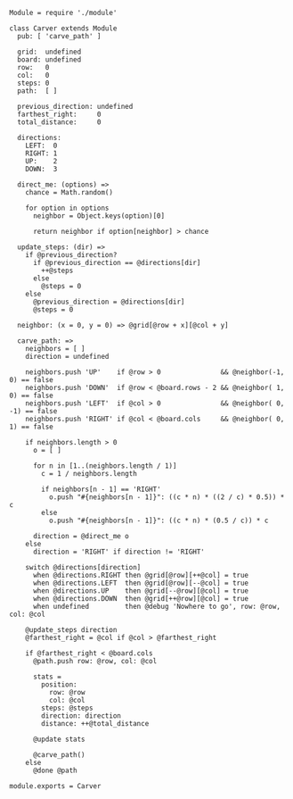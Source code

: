     Module = require './module'

    class Carver extends Module
      pub: [ 'carve_path' ]

      grid:  undefined
      board: undefined
      row:   0
      col:   0
      steps: 0
      path:  [ ]

      previous_direction: undefined
      farthest_right:     0
      total_distance:     0

      directions:
        LEFT:  0
        RIGHT: 1
        UP:    2
        DOWN:  3

      direct_me: (options) =>
        chance = Math.random()

        for option in options
          neighbor = Object.keys(option)[0]

          return neighbor if option[neighbor] > chance

      update_steps: (dir) =>
        if @previous_direction?
          if @previous_direction == @directions[dir]
            ++@steps
          else
            @steps = 0
        else
          @previous_direction = @directions[dir]
          @steps = 0

      neighbor: (x = 0, y = 0) => @grid[@row + x][@col + y]

      carve_path: =>
        neighbors = [ ]
        direction = undefined

        neighbors.push 'UP'    if @row > 0               && @neighbor(-1,  0) == false
        neighbors.push 'DOWN'  if @row < @board.rows - 2 && @neighbor( 1,  0) == false
        neighbors.push 'LEFT'  if @col > 0               && @neighbor( 0, -1) == false
        neighbors.push 'RIGHT' if @col < @board.cols     && @neighbor( 0,  1) == false

        if neighbors.length > 0
          o = [ ]

          for n in [1..(neighbors.length / 1)]
            c = 1 / neighbors.length

            if neighbors[n - 1] == 'RIGHT'
              o.push "#{neighbors[n - 1]}": ((c * n) * ((2 / c) * 0.5)) * c
            else
              o.push "#{neighbors[n - 1]}": ((c * n) * (0.5 / c)) * c

          direction = @direct_me o
        else
          direction = 'RIGHT' if direction != 'RIGHT'

        switch @directions[direction]
          when @directions.RIGHT then @grid[@row][++@col] = true
          when @directions.LEFT  then @grid[@row][--@col] = true
          when @directions.UP    then @grid[--@row][@col] = true
          when @directions.DOWN  then @grid[++@row][@col] = true
          when undefined         then @debug 'Nowhere to go', row: @row, col: @col

        @update_steps direction
        @farthest_right = @col if @col > @farthest_right

        if @farthest_right < @board.cols
          @path.push row: @row, col: @col

          stats =
            position:
              row: @row
              col: @col
            steps: @steps
            direction: direction
            distance: ++@total_distance

          @update stats

          @carve_path()
        else
          @done @path

    module.exports = Carver
